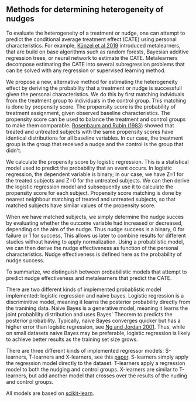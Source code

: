 
## Methods for determining heterogeneity of nudges
To evaluate the heterogeneity of a treatment or nudge, one can attempt to predict the conditional average treatment effect (CATE) using personal characteristics. For example, [K&uuml;nzel et al 2019](https://doi.org/10.1073/pnas.1804597116) introduced metalearners, that are build on base algorithms such as random forests, Bayesian additive regression trees, or neural network to estimate the CATE. Metalearners decompose estimating the CATE into several subregression problems that can be solved with any regression or supervised learning method.

We propose a new, alternative method for estimating the heterogeneity effect by deriving the probability that a treatment or nudge is successfull given the personal characteristics. We do this by first matching indviduals from the treatment group to individuals in the control group. This matching is done by propensity score. The propensity score is the probability of treatment assignment, given observed baseline characteristics. The propensity score can be used to balance the treatment and control groups to make them comparable. [Rosenbaum and Rubin (1983)](https://academic.oup.com/biomet/article/70/1/41/240879) showed that treated and untreated subjects with the same propensity scores have identical distributions for all baseline variables. In our case, the treatment group is the group that received a nudge and the control is the group that didn't. 

We calculate the propensity score by logistic regression. This is a statistical model used to predict the probability that an event occurs. In logistic regression, the dependent variable is binary; in our case, we have Z=1 for the treated subjects and Z=0 for the untreated subjects. We can then derive the logistic regression model and subsequently use it to calculate the propensity score for each subject. Propensity score matching is done by nearest neighbour matching of treated and untreated subjects, so that matched subjects have similar values of the propensity score.

When we have matched subjects, we simply determine the nudge succes by evaluating whether the outcome variable had increased or decreased, depending on the aim of the nudge. Thus nudge success is a binary, 0 for failure or 1 for success, This allows us later to combine results for different studies without having to apply normalization. Using a probablistic model, we can then derive the nudge effectiveness as function of the personal characteristics. Nudge effectiveness is defined here as the probability of nudge success.

To summarize, we distinguish between probabilistic models that attempt to predict nudge effectiveness and metalearners that predict the CATE.

There are two different kinds of implemented probablistic model implemented: logistic regression and naive bayes. Logistic regression is a discriminitive model, meaning it learns the posterior probability directly from the tranining data. Naive Bayes is a generative model, meaning it learns the joint probability distribution and uses Bayes' Theorem to predicts the posterior probability. Typically, naive Bayes converges quicker but has a higher error than logistic regression, see [Ng and Jordan 2001](https://dl.acm.org/doi/10.5555/2980539.2980648). Thus, while on small datasets naive Bayes may be preferable, logistic regression is likely to achieve better results as the training set size grows.

There are three different kinds of implemented regressor models: S-learners, T-learners and X-learners, see this [paper](https://doi.org/10.1073/pnas.1804597116). S-learners simply apply the regression model directly to the dataset. T-learners apply a regression model to both the nudging and control groups. X-learners are similar to T-learners, but add another model that crosses over the results of the nuding and control groups.

All models are based on [scikit-learn](https://scikit-learn.org).